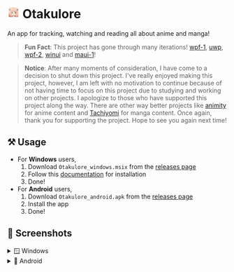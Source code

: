 <h1>
    <img src="docs/icon.png" style="height: 1em;"/>
    <span>Otakulore</span>
</h1>

An app for tracking, watching and reading all about anime and manga!

> **Fun Fact**: This project has gone through many iterations! [wpf-1](https://github.com/dentolos19/Otakulore/tree/iteration/wpf-1), [uwp](https://github.com/dentolos19/Otakulore/tree/iteration/uwp), [wpf-2](https://github.com/dentolos19/Otakulore/tree/iteration/wpf-2), [winui](https://github.com/dentolos19/Otakulore/tree/iteration/winui) and [maui-1](https://github.com/dentolos19/Otakulore/tree/iteration/maui-1)!

> **Notice**: After many moments of consideration, I have come to a decision to shut down this project. I've really enjoyed making this project, however, I am left with no motivation to continue because of not having time to focus on this project due to studying and working on other projects. I apologize to those who have supported this project along the way. There are other way better projects like [animity](https://github.com/kl3jvi/animity) for anime content and [Tachiyomi](https://github.com/tachiyomiorg/tachiyomi) for manga content. Once again, thank you for supporting the project. Hope to see you again next time!

## ⚒️ Usage

- For **Windows** users,
  1. Download `Otakulore_windows.msix` from the [releases page](https://github.com/dentolos19/Otakulore/releases)
  2. Follow this [documentation](https://learn.microsoft.com/dotnet/maui/windows/deployment/publish-cli?view=net-maui-7.0#installing-the-app) for installation
  3. Done!
- For **Android** users,
  1. Download `Otakulore_android.apk` from the [releases page](https://github.com/dentolos19/Otakulore/releases)
  2. Install the app
  3. Done!

## 📸 Screenshots

<details>
	<summary>🪟 Windows</summary>
	<img src="docs/windows-0.png"/>
	<img src="docs/windows-1.png"/>
	<img src="docs/windows-2.png"/>
	<img src="docs/windows-3.png"/>
	<img src="docs/windows-4.png"/>
</details>

<details>
	<summary>📱 Android</summary>
	<img src="docs/android-0.png"/>
	<img src="docs/android-1.png"/>
	<img src="docs/android-2.png"/>
	<img src="docs/android-3.png"/>
	<img src="docs/android-4.png"/>
</details>